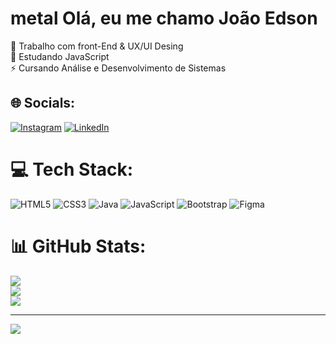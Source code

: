 # metal Olá, eu me chamo João Edson
🔭 Trabalho com front-End & UX/UI Desing<br>🌱 Estudando JavaScript<br>⚡ Cursando Análise e Desenvolvimento de Sistemas


## 🌐 Socials:
[![Instagram](https://img.shields.io/badge/Instagram-%23E4405F.svg?logo=Instagram&logoColor=white)](https://instagram.com/https://www.instagram.com/joaoedson.dantas/) [![LinkedIn](https://img.shields.io/badge/LinkedIn-%230077B5.svg?logo=linkedin&logoColor=white)](https://linkedin.com/in/https://www.linkedin.com/in/joaoedson-dantas) 

# 💻 Tech Stack:
![HTML5](https://img.shields.io/badge/html5-%23E34F26.svg?style=for-the-badge&logo=html5&logoColor=white) ![CSS3](https://img.shields.io/badge/css3-%231572B6.svg?style=for-the-badge&logo=css3&logoColor=white) ![Java](https://img.shields.io/badge/java-%23ED8B00.svg?style=for-the-badge&logo=java&logoColor=white) ![JavaScript](https://img.shields.io/badge/javascript-%23323330.svg?style=for-the-badge&logo=javascript&logoColor=%23F7DF1E) ![Bootstrap](https://img.shields.io/badge/bootstrap-%23563D7C.svg?style=for-the-badge&logo=bootstrap&logoColor=white) 	![Figma](https://img.shields.io/badge/figma-%23F24E1E.svg?style=for-the-badge&logo=figma&logoColor=white)
# 📊 GitHub Stats:
![](https://github-readme-stats.vercel.app/api?username=joaoedson-dantas&theme=react&hide_border=true&include_all_commits=false&count_private=false)<br/>
![](https://github-readme-streak-stats.herokuapp.com/?user=joaoedson-dantas&theme=react&hide_border=true)<br/>
![](https://github-readme-stats.vercel.app/api/top-langs/?username=joaoedson-dantas&theme=react&hide_border=true&include_all_commits=false&count_private=false&layout=compact)

---
[![](https://visitcount.itsvg.in/api?id=joaoedson-dantas&icon=0&color=0)](https://visitcount.itsvg.in)

<!-- Proudly created with GPRM ( https://gprm.itsvg.in ) -->
